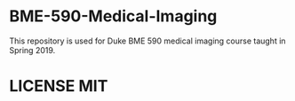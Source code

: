 # BME-590-Medical-Imaging
This repository is used for Duke BME 590 medical imaging course taught in Spring 2019.

# LICENSE MIT
